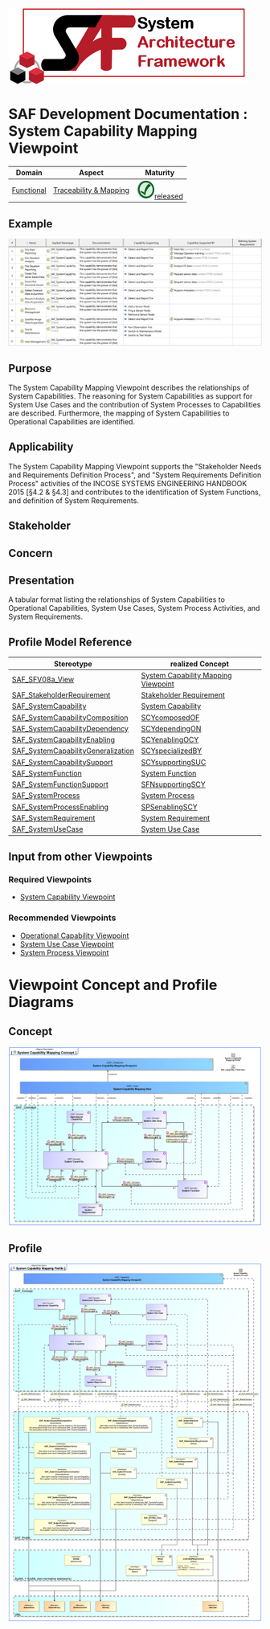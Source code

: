 ![System Architecture Framework](../../diagrams/Logo_SAF.png)
# SAF Development Documentation : System Capability Mapping Viewpoint
|**Domain**|**Aspect**|**Maturity**|
| --- | --- | --- |
|[Functional](../../domains.md#Domain-Functional)|[Traceability & Mapping](../../aspects.md#Aspect-Traceability-&-Mapping)|![Released](../../diagrams/Symbol_confirmed.svg.png )[released](../../using-saf/maturity.md#released)|
## Example
![FFDS Capability Mapping Table](../../diagrams/FFDS-Capability-Mapping-Table.svg)
## Purpose
The System Capability Mapping Viewpoint describes the relationships of System Capabilities. The reasoning for System Capabilities as support for System Use Cases and the contribution of System Processes to Capabilities are described. Furthermore, the mapping of System Capabilities to Operational Capabilities are identified.
## Applicability
The System Capability Mapping Viewpoint supports the "Stakeholder Needs and Requirements Definition Process", and "System Requirements Definition Process" activities of the INCOSE SYSTEMS ENGINEERING HANDBOOK 2015 [§4.2 & §4.3] and contributes to the identification of System Functions, and definition of System Requirements.
## Stakeholder
## Concern
## Presentation
A tabular format listing the relationships of System Capabilities to Operational Capabilities, System Use Cases, System Process Activities, and System Requirements.

## Profile Model Reference
|Stereotype | realized Concept|
|---|---|
|[SAF_SFV08a_View](../../stereotypes.md#SAF_SFV08a_View)|[System Capability Mapping Viewpoint](../concept/concepts.md#System-Capability-Mapping-Viewpoint)|
|[SAF_StakeholderRequirement](../../stereotypes.md#SAF_StakeholderRequirement)|[Stakeholder Requirement](../concept/concepts.md#Stakeholder-Requirement)|
|[SAF_SystemCapability](../../stereotypes.md#SAF_SystemCapability)|[System Capability](../concept/concepts.md#System-Capability)|
|[SAF_SystemCapabilityComposition](../../stereotypes.md#SAF_SystemCapabilityComposition)|[SCYcomposedOF](../concept/concepts.md#SCYcomposedOF)|
|[SAF_SystemCapabilityDependency](../../stereotypes.md#SAF_SystemCapabilityDependency)|[SCYdependingON](../concept/concepts.md#SCYdependingON)|
|[SAF_SystemCapabilityEnabling](../../stereotypes.md#SAF_SystemCapabilityEnabling)|[SCYenablingOCY](../concept/concepts.md#SCYenablingOCY)|
|[SAF_SystemCapabilityGeneralization](../../stereotypes.md#SAF_SystemCapabilityGeneralization)|[SCYspecializedBY](../concept/concepts.md#SCYspecializedBY)|
|[SAF_SystemCapabilitySupport](../../stereotypes.md#SAF_SystemCapabilitySupport)|[SCYsupportingSUC](../concept/concepts.md#SCYsupportingSUC)|
|[SAF_SystemFunction](../../stereotypes.md#SAF_SystemFunction)|[System Function](../concept/concepts.md#System-Function)|
|[SAF_SystemFunctionSupport](../../stereotypes.md#SAF_SystemFunctionSupport)|[SFNsupportingSCY](../concept/concepts.md#SFNsupportingSCY)|
|[SAF_SystemProcess](../../stereotypes.md#SAF_SystemProcess)|[System Process](../concept/concepts.md#System-Process)|
|[SAF_SystemProcessEnabling](../../stereotypes.md#SAF_SystemProcessEnabling)|[SPSenablingSCY](../concept/concepts.md#SPSenablingSCY)|
|[SAF_SystemRequirement](../../stereotypes.md#SAF_SystemRequirement)|[System Requirement](../concept/concepts.md#System-Requirement)|
|[SAF_SystemUseCase](../../stereotypes.md#SAF_SystemUseCase)|[System Use Case](../concept/concepts.md#System-Use-Case)|
## Input from other Viewpoints
### Required Viewpoints
* [System Capability Viewpoint](System-Capability-Viewpoint.md)
### Recommended Viewpoints
* [Operational Capability Viewpoint](Operational-Capability-Viewpoint.md)
* [System Use Case Viewpoint](System-Use-Case-Viewpoint.md)
* [System Process Viewpoint](System-Process-Viewpoint.md)
# Viewpoint Concept and Profile Diagrams
## Concept
![System Capability Mapping Concept](diagrams/System-Capability-Mapping-Concept.svg)
## Profile
![System Capability Mapping Profile](diagrams/System-Capability-Mapping-Profile.svg)
